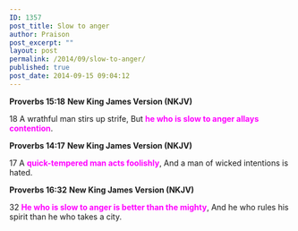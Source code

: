 ```yaml
---
ID: 1357
post_title: Slow to anger
author: Praison
post_excerpt: ""
layout: post
permalink: /2014/09/slow-to-anger/
published: true
post_date: 2014-09-15 09:04:12
---
```

<strong>Proverbs 15:18</strong>
<strong> New King James Version (NKJV)</strong>

18 A wrathful man stirs up strife,
But <span style="color: #ff00ff;"><strong>he who is slow to anger allays contention</strong></span>.

<strong>Proverbs 14:17</strong>
<strong>New King James Version (NKJV)</strong>

17 A <span style="color: #ff00ff;"><strong>quick-tempered man acts foolishly</strong></span>,
And a man of wicked intentions is hated.

<strong>Proverbs 16:32</strong>
<strong> New King James Version (NKJV)</strong>

32 <span style="color: #ff00ff;"><strong>He who is slow to anger is better than the mighty</strong></span>,
And he who rules his spirit than he who takes a city.